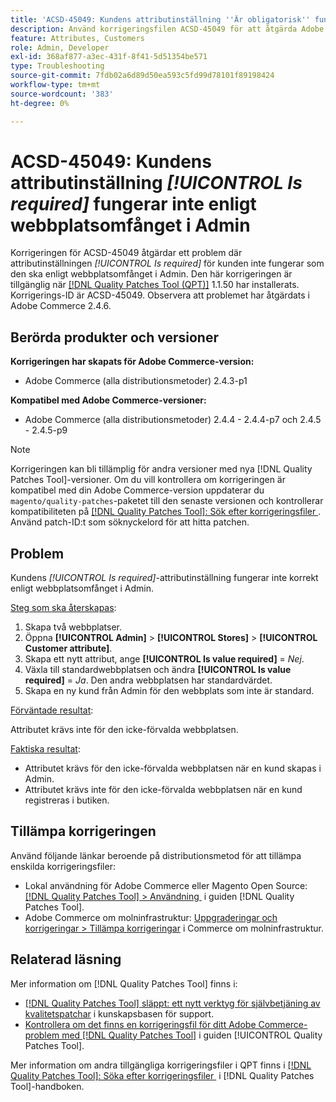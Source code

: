 ```yaml
---
title: 'ACSD-45049: Kundens attributinställning ''Är obligatorisk'' fungerar inte enligt webbplatsomfånget i Admin'
description: Använd korrigeringsfilen ACSD-45049 för att åtgärda Adobe Commerce-problemet där attributet [!UICONTROL Is required] för kund inte har åsidosatts korrekt enligt webbplatsomfånget i Admin.
feature: Attributes, Customers
role: Admin, Developer
exl-id: 368af877-a3ec-431f-8f41-5d51354be571
type: Troubleshooting
source-git-commit: 7fdb02a6d89d50ea593c5fd99d78101f89198424
workflow-type: tm+mt
source-wordcount: '383'
ht-degree: 0%

---
```


# ACSD-45049: Kundens attributinställning *[!UICONTROL Is required]* fungerar inte enligt webbplatsomfånget i Admin

Korrigeringen för ACSD-45049 åtgärdar ett problem där attributinställningen *[!UICONTROL Is required]* för kunden inte fungerar som den ska enligt webbplatsomfånget i Admin. Den här korrigeringen är tillgänglig när [[!DNL Quality Patches Tool (QPT)]](/help/tools/quality-patches-tool/usage.md) 1.1.50 har installerats. Korrigerings-ID är ACSD-45049. Observera att problemet har åtgärdats i Adobe Commerce 2.4.6.

## Berörda produkter och versioner

**Korrigeringen har skapats för Adobe Commerce-version:**

* Adobe Commerce (alla distributionsmetoder) 2.4.3-p1

**Kompatibel med Adobe Commerce-versioner:**

* Adobe Commerce (alla distributionsmetoder) 2.4.4 - 2.4.4-p7 och 2.4.5 - 2.4.5-p9

>[!NOTE]
>
>Korrigeringen kan bli tillämplig för andra versioner med nya [!DNL Quality Patches Tool]-versioner. Om du vill kontrollera om korrigeringen är kompatibel med din Adobe Commerce-version uppdaterar du `magento/quality-patches`-paketet till den senaste versionen och kontrollerar kompatibiliteten på [[!DNL Quality Patches Tool]: Sök efter korrigeringsfiler &#x200B;](https://experienceleague.adobe.com/tools/commerce-quality-patches/index.html?lang=sv-SE). Använd patch-ID:t som söknyckelord för att hitta patchen.

## Problem

Kundens *[!UICONTROL Is required]*-attributinställning fungerar inte korrekt enligt webbplatsomfånget i Admin.

<u>Steg som ska återskapas</u>:

1. Skapa två webbplatser.
1. Öppna **[!UICONTROL Admin]** > **[!UICONTROL Stores]** > **[!UICONTROL Customer attribute]**.
1. Skapa ett nytt attribut, ange **[!UICONTROL Is value required]** = *Nej*.
1. Växla till standardwebbplatsen och ändra **[!UICONTROL Is value required]** = *Ja*. Den andra webbplatsen har standardvärdet.
1. Skapa en ny kund från Admin för den webbplats som inte är standard.

<u>Förväntade resultat</u>:

Attributet krävs inte för den icke-förvalda webbplatsen.

<u>Faktiska resultat</u>:

* Attributet krävs för den icke-förvalda webbplatsen när en kund skapas i Admin.
* Attributet krävs inte för den icke-förvalda webbplatsen när en kund registreras i butiken.

## Tillämpa korrigeringen

Använd följande länkar beroende på distributionsmetod för att tillämpa enskilda korrigeringsfiler:

* Lokal användning för Adobe Commerce eller Magento Open Source: [[!DNL Quality Patches Tool] > Användning &#x200B;](/help/tools/quality-patches-tool/usage.md) i guiden [!DNL Quality Patches Tool].
* Adobe Commerce om molninfrastruktur: [Uppgraderingar och korrigeringar > Tillämpa korrigeringar](https://experienceleague.adobe.com/docs/commerce-cloud-service/user-guide/develop/upgrade/apply-patches.html?lang=sv-SE) i Commerce om molninfrastruktur.

## Relaterad läsning

Mer information om [!DNL Quality Patches Tool] finns i:

* [[!DNL Quality Patches Tool] släppt: ett nytt verktyg för självbetjäning av kvalitetspatchar](https://experienceleague.adobe.com/sv/docs/commerce-operations/tools/quality-patches-tool/quality-patches-tool-to-self-serve-quality-patches) i kunskapsbasen för support.
* [Kontrollera om det finns en korrigeringsfil för ditt Adobe Commerce-problem med  [!DNL Quality Patches Tool]](/help/tools/quality-patches-tool/patches-available-in-qpt/check-patch-for-magento-issue-with-magento-quality-patches.md) i guiden [!UICONTROL Quality Patches Tool].


Mer information om andra tillgängliga korrigeringsfiler i QPT finns i [[!DNL Quality Patches Tool]: Söka efter korrigeringsfiler &#x200B;](https://experienceleague.adobe.com/tools/commerce-quality-patches/index.html?lang=sv-SE) i [!DNL Quality Patches Tool]-handboken.

